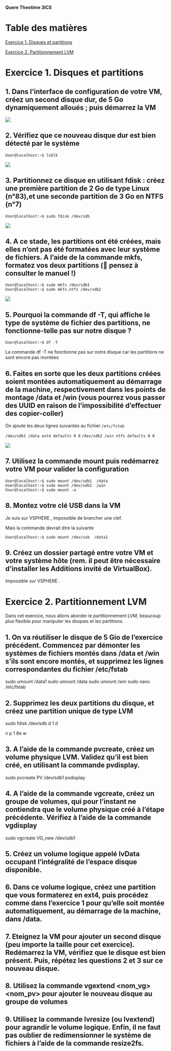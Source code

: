 **Quere Theotime 3ICS**

# Table des matières

[Exercice 1. Disques et partitions](#Anch1)

[Exercice 2. Partitionnement LVM](#Anch2)

# Exercice 1. Disques et partitions  <a id='Anch1'></a>

## 1. Dans l’interface de configuration de votre VM, créez un second disque dur, de 5 Go dynamiquement alloués ; puis démarrez la VM

![](/TP5_IMG/IMG_1.png)

## 2. Vérifiez que ce nouveau disque dur est bien détecté par le système

```console
User@localhost:~$ lsblk
```

![](/TP5_IMG/IMG_2.png)

## 3. Partitionnez ce disque en utilisant fdisk : créez une première partition de 2 Go de type Linux (n°83),et une seconde partition de 3 Go en NTFS (n°7)

```console
User@localhost:~$ sudo fdisk /dev/sdb
```

![](/TP5_IMG/IMG_3.png)

## 4. A ce stade, les partitions ont été créées, mais elles n’ont pas été formatées avec leur système de fichiers. A l’aide de la commande mkfs, formatez vos deux partitions ( pensez à consulter le manuel !)

```console
User@localhost:~$ sudo mkfs /dev/sdb1
User@localhost:~$ sudo mkfs.ntfs /dev/sdb2
```

![](/TP5_IMG/IMG_4.png)

## 5. Pourquoi la commande df -T, qui affiche le type de système de fichier des partitions, ne fonctionne-telle pas sur notre disque ?

```console
User@localhost:~$ df -T
```
La commande df -T ne fonctionne pas sur notre disque car les partitions ne sont encore pas montées

## 6. Faites en sorte que les deux partitions créées soient montées automatiquement au démarrage de la machine, respectivement dans les points de montage /data et /win (vous pourrez vous passer des UUID en raison de l’impossibilité d’effectuer des copier-coller)

On ajoute les deux lignes suivantes au fichier `/etc/fstab`

`/dev/sdb1 /data ext4 defaults 0 0`
`/dev/sdb2 /win ntfs defaults 0 0`

![](/TP5_IMG/IMG_5.png)

## 7. Utilisez la commande mount puis redémarrez votre VM pour valider la configuration

```console
User@localhost:~$ sudo mount /dev/sdb1  /data
User@localhost:~$ sudo mount /dev/sdb2  /win
User@localhost:~$ sudo mount -a
```

## 8. Montez votre clé USB dans la VM

Je suis sur VSPHERE , impossible de brancher une clef.

Mais la commande devrait être la suivante
```console
User@localhost:~$ sudo mount /dev/usb  /data1
```

## 9. Créez un dossier partagé entre votre VM et votre système hôte (rem. il peut être nécessaire d’installer les Additions invité de VirtualBox).

Impossible sur VSPHERE .







# Exercice 2. Partitionnement LVM  <a id='Anch2'></a>

Dans cet exercice, nous allons aborder le partitionnement LVM, beaucoup plus flexible pour manipuler
les disques et les partitions.

## 1. On va réutiliser le disque de 5 Gio de l’exercice précédent. Commencez par démonter les systèmes de fichiers montés dans /data et /win s’ils sont encore montés, et supprimez les lignes correspondantes du fichier /etc/fstab

sudo umount /data1
sudo umount /data
sudo umount /win
sudo nano /etc/fstab


## 2. Supprimez les deux partitions du disque, et créez une partition unique de type LVM

sudo fdisk /dev/sdb
d
1
d

n
p
1
8e
w

## 3. A l’aide de la commande pvcreate, créez un volume physique LVM. Validez qu’il est bien créé, en utilisant la commande pvdisplay.

sudo pvcreate PV /dev/sdb1
pvdisplay

## 4. A l’aide de la commande vgcreate, créez un groupe de volumes, qui pour l’instant ne contiendra que le volume physique créé à l’étape précédente. Vérifiez à l’aide de la commande vgdisplay

sudo vgcreate VG_new /dev/sdb1

## 5. Créez un volume logique appelé lvData occupant l’intégralité de l’espace disque disponible.

## 6. Dans ce volume logique, créez une partition que vous formaterez en ext4, puis procédez comme dans l’exercice 1 pour qu’elle soit montée automatiquement, au démarrage de la machine, dans /data.

## 7. Eteignez la VM pour ajouter un second disque (peu importe la taille pour cet exercice). Redémarrez la VM, vérifiez que le disque est bien présent. Puis, répétez les questions 2 et 3 sur ce nouveau disque.

## 8. Utilisez la commande vgextend <nom_vg> <nom_pv> pour ajouter le nouveau disque au groupe de volumes

## 9. Utilisez la commande lvresize (ou lvextend) pour agrandir le volume logique. Enfin, il ne faut pas oublier de redimensionner le système de fichiers à l’aide de la commande resize2fs.

